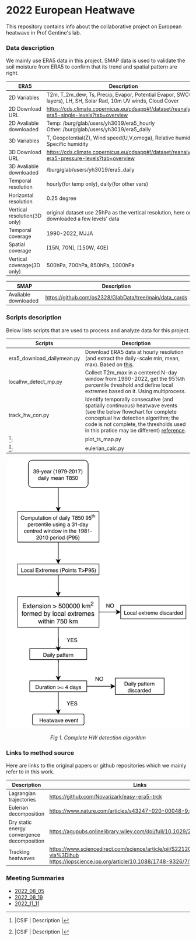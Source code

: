 # 2022 European Heatwave
This repository contains info about the collaborative project on European heatwave in Prof Gentine's lab.


### Data description
We mainly use ERA5 data in this project. SMAP data is used to validate the soil moisture from ERA5 to confirm that its trend and spatial pattern are right. 

| ERA5          | Description |
| ---      | ---       |
| 2D Variables        |    T2m, T_2m_dew, Ts, Precip, Evapor, Potential Evapor, SWC(4 layers), LH, SH, Solar Rad, 10m UV winds, Cloud Cover|
| 2D Download URL         |    https://cds.climate.copernicus.eu/cdsapp#!/dataset/reanalysis-era5-single-levels?tab=overview|
| 2D Avaliable downloaded |    Temp: /burg/glab/users/yh3019/era5_hourly <br /> Other: /burg/glab/users/yh3019/era5_daily |
| 3D Variables         | T, Geopotential(Z), Wind speed(U,V,omega), Relative humidity, Specific humidity| 
| 3D Download URL         |   https://cds.climate.copernicus.eu/cdsapp#!/dataset/reanalysis-era5-pressure-levels?tab=overview|
| 3D Avaliable downloaded |   /burg/glab/users/yh3019/era5_daily  |
| Temporal resolution  |    hourly(for temp only), daily(for other vars)      |
| Horizontal resolution   |    0.25 degree |
| Vertical resolution(3D only)   | original dataset use 25hPa as the vertical resolution, here only downloaded a few levels' data |
| Temporal coverage    |    1990-2022, MJJA  |
| Spatial coverage     |    [15N, 70N], [150W, 40E]                 |
| Vertical coverage(3D only)  |    500hPa, 700hPa, 850hPa, 1000hPa                 |


| SMAP                 | Description |
| ---      | ---       |
| Avaliable downloaded | https://github.com/os2328/GlabData/tree/main/data_cards       |

[^_^]: |CSIF      | Description |
[^_^]: | ---      | ---       |
[^_^]: | Avaliable downloaded |      |


### Scripts description
Below lists scripts that are used to process and analyze data for this project. 
[^_^]: The codes from Yu can be run on Ginsburg with necessary packages installed.

| Scripts     | Description |
| ---      | ---       |
|era5_download_dailymean.py       | Download ERA5 data at hourly resolution (and extract the daily-scale min, mean, max). Based on [this](https://towardsdatascience.com/read-era5-directly-into-memory-with-python-511a2740bba0).|
|localhw_detect_mp.py             | Collect T2m_max in a centered N-day window from 1990-2022, get the 95%th percentile threshold and define local extremes based on it. Using multiprocess.  |
|track_hw_con.py             | Identify temporally consecutive (and spatially continuous) heatwave events (see the below flowchart for complete conceptual hw detection algorithm; the code is not complete, the thresholds used in this pratice may be different) [reference](https://www.sciencedirect.com/science/article/pii/S221209471930060X?via%3Dihub).  |
[^_^]:|plot_ts_map.py                   | Plot the temporal evolution of variables in three panels; plot maps of soil moisture, temp and wind speed contours.|
[^_^]:|eulerian_calc.py                      | Process Eulerian decomposition and plot the relative contributions.|

[^_^]: !["Complete HW detection algorithm!" 800x500](images/hw_detect.png)
[^_^]: ![Complete HW detection algorithm](images/hw_detect.png) 

<p align="center">
  <img src="./images/hw-detect.png" width="500" />
</p>
<p align="center">
  <em>Fig 1. Complete HW detection algorithm </em>
</p>

### Links to method source
Here are links to the original papers or github repositories which we mainly refer to in this work.

| Description | Links |
| ---      | ---       |
|Lagrangian trajectories                     | https://github.com/Novarizark/easy-era5-trck|
|Eulerian decomposition                      | https://www.nature.com/articles/s43247-020-00048-9.pdf|
|Dry static energy convergence decomposition | https://agupubs.onlinelibrary.wiley.com/doi/full/10.1029/2021AV000619|
|Tracking heatwaves                          | https://www.sciencedirect.com/science/article/pii/S221209471930060X?via%3Dihub   <br /> https://iopscience.iop.org/article/10.1088/1748-9326/7/1/014023/meta|



### Meeting Summaries
* [2022_08_05](https://docs.google.com/document/d/1eLhVIBYlDIeIwSVxXDPkn1ahWPNq4s43bBIwsrZ2c0A/edit)
* [2022_08_19](https://docs.google.com/document/d/1kyXU9GH-CSaeEYUSKSKinRIRnop4iyVyNQrGNIHiqrU/edit)
* [2022_11_11](https://docs.google.com/document/d/1jjp_Xvnm5Iyhgx3X7fQa-n9neDYs8umnw6UduITXFqw/edit)

